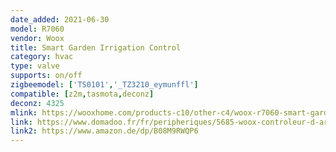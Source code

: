 ```yaml
---
date_added: 2021-06-30
model: R7060
vendor: Woox
title: Smart Garden Irrigation Control
category: hvac
type: valve
supports: on/off
zigbeemodel: ['TS0101','_TZ3210_eymunffl']
compatible: [z2m,tasmota,deconz]
deconz: 4325
mlink: https://wooxhome.com/products-c10/other-c4/woox-r7060-smart-garden-irrigation-control-p61
link: https://www.domadoo.fr/fr/peripheriques/5685-woox-controleur-d-arrosage-intelligent-onoff-zigbee-30-8435606701198.html
link2: https://www.amazon.de/dp/B08M9RWQP6
---
```

